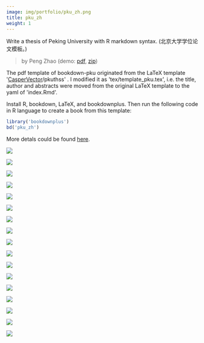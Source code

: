 ```yaml
---
image: img/portfolio/pku_zh.png
title: pku_zh
weight: 1
---
```


Write a thesis of Peking University with R markdown syntax. (北京大学学位论文模板。)

> by Peng Zhao (demo: [pdf](https://github.com/pzhaonet/bookdownplus/raw/master/inst2/pku_zh/showcase/pku_zh.pdf), [zip](https://github.com/pzhaonet/bookdownplus/raw/master/inst/templates/pku_zh.zip))

<!--more-->


The pdf template of bookdown-pku originated from the LaTeX template '[CasperVector](https://github.com/CasperVector)/pkuthss' . I modified it as 'tex/template_pku.tex', i.e. the title, author and abstracts  were moved from the original LaTeX template to the yaml of 'index.Rmd'.

Install R, bookdown, LaTeX, and bookdownplus. Then run the following code in R language to create a book from this template:

```r
library('bookdownplus')
bd('pku_zh')
```

More detals could be found [here](https://github.com/pzhaonet/bookdownplus).
<p><a href="https://github.com/pzhaonet/bookdownplus/raw/master/inst2/pku_zh/showcase/cover.png"><img class = "jf-image-shadow" src="https://github.com/pzhaonet/bookdownplus/raw/master/inst2/pku_zh/showcase/cover.png" /></a></p>
<p><a href="https://github.com/pzhaonet/bookdownplus/raw/master/inst2/pku_zh/showcase/pku_zh11.png"><img class = "jf-image-shadow" src="https://github.com/pzhaonet/bookdownplus/raw/master/inst2/pku_zh/showcase/pku_zh11.png" /></a></p>
<p><a href="https://github.com/pzhaonet/bookdownplus/raw/master/inst2/pku_zh/showcase/pku_zh13.png"><img class = "jf-image-shadow" src="https://github.com/pzhaonet/bookdownplus/raw/master/inst2/pku_zh/showcase/pku_zh13.png" /></a></p>
<p><a href="https://github.com/pzhaonet/bookdownplus/raw/master/inst2/pku_zh/showcase/pku_zh14.png"><img class = "jf-image-shadow" src="https://github.com/pzhaonet/bookdownplus/raw/master/inst2/pku_zh/showcase/pku_zh14.png" /></a></p>
<p><a href="https://github.com/pzhaonet/bookdownplus/raw/master/inst2/pku_zh/showcase/pku_zh15.png"><img class = "jf-image-shadow" src="https://github.com/pzhaonet/bookdownplus/raw/master/inst2/pku_zh/showcase/pku_zh15.png" /></a></p>
<p><a href="https://github.com/pzhaonet/bookdownplus/raw/master/inst2/pku_zh/showcase/pku_zh17.png"><img class = "jf-image-shadow" src="https://github.com/pzhaonet/bookdownplus/raw/master/inst2/pku_zh/showcase/pku_zh17.png" /></a></p>
<p><a href="https://github.com/pzhaonet/bookdownplus/raw/master/inst2/pku_zh/showcase/pku_zh18.png"><img class = "jf-image-shadow" src="https://github.com/pzhaonet/bookdownplus/raw/master/inst2/pku_zh/showcase/pku_zh18.png" /></a></p>
<p><a href="https://github.com/pzhaonet/bookdownplus/raw/master/inst2/pku_zh/showcase/pku_zh19.png"><img class = "jf-image-shadow" src="https://github.com/pzhaonet/bookdownplus/raw/master/inst2/pku_zh/showcase/pku_zh19.png" /></a></p>
<p><a href="https://github.com/pzhaonet/bookdownplus/raw/master/inst2/pku_zh/showcase/pku_zh21.png"><img class = "jf-image-shadow" src="https://github.com/pzhaonet/bookdownplus/raw/master/inst2/pku_zh/showcase/pku_zh21.png" /></a></p>
<p><a href="https://github.com/pzhaonet/bookdownplus/raw/master/inst2/pku_zh/showcase/pku_zh23.png"><img class = "jf-image-shadow" src="https://github.com/pzhaonet/bookdownplus/raw/master/inst2/pku_zh/showcase/pku_zh23.png" /></a></p>
<p><a href="https://github.com/pzhaonet/bookdownplus/raw/master/inst2/pku_zh/showcase/pku_zh25.png"><img class = "jf-image-shadow" src="https://github.com/pzhaonet/bookdownplus/raw/master/inst2/pku_zh/showcase/pku_zh25.png" /></a></p>
<p><a href="https://github.com/pzhaonet/bookdownplus/raw/master/inst2/pku_zh/showcase/pku_zh27.png"><img class = "jf-image-shadow" src="https://github.com/pzhaonet/bookdownplus/raw/master/inst2/pku_zh/showcase/pku_zh27.png" /></a></p>
<p><a href="https://github.com/pzhaonet/bookdownplus/raw/master/inst2/pku_zh/showcase/pku_zh29.png"><img class = "jf-image-shadow" src="https://github.com/pzhaonet/bookdownplus/raw/master/inst2/pku_zh/showcase/pku_zh29.png" /></a></p>
<p><a href="https://github.com/pzhaonet/bookdownplus/raw/master/inst2/pku_zh/showcase/pku_zh3.png"><img class = "jf-image-shadow" src="https://github.com/pzhaonet/bookdownplus/raw/master/inst2/pku_zh/showcase/pku_zh3.png" /></a></p>
<p><a href="https://github.com/pzhaonet/bookdownplus/raw/master/inst2/pku_zh/showcase/pku_zh5.png"><img class = "jf-image-shadow" src="https://github.com/pzhaonet/bookdownplus/raw/master/inst2/pku_zh/showcase/pku_zh5.png" /></a></p>
<p><a href="https://github.com/pzhaonet/bookdownplus/raw/master/inst2/pku_zh/showcase/pku_zh7.png"><img class = "jf-image-shadow" src="https://github.com/pzhaonet/bookdownplus/raw/master/inst2/pku_zh/showcase/pku_zh7.png" /></a></p>
<p><a href="https://github.com/pzhaonet/bookdownplus/raw/master/inst2/pku_zh/showcase/pku_zh9.png"><img class = "jf-image-shadow" src="https://github.com/pzhaonet/bookdownplus/raw/master/inst2/pku_zh/showcase/pku_zh9.png" /></a></p>
